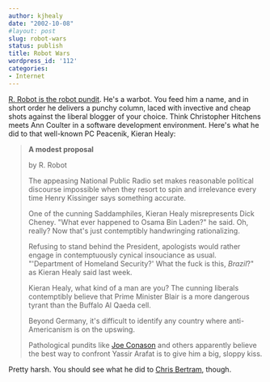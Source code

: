 ```yaml
---
author: kjhealy
date: "2002-10-08"
#layout: post
slug: robot-wars
status: publish
title: Robot Wars
wordpress_id: '112'
categories:
- Internet
---
```


[R. Robot is the robot pundit](http://www.inksyndicate.com/warbot/). He's a warbot. You feed him a name, and in short order he delivers a punchy column, laced with invective and cheap shots against the liberal blogger of your choice. Think Christopher Hitchens meets Ann Coulter in a software development environment. Here's what he did to that well-known PC Peacenik, Kieran Healy:

> **A modest proposal**
>
> by R. Robot
>
> The appeasing National Public Radio set makes reasonable political discourse impossible when they resort to spin and irrelevance every time Henry Kissinger says something accurate.
>
> One of the cunning Saddamphiles, Kieran Healy misrepresents Dick Cheney. "What ever happened to Osama Bin Laden?" he said. Oh, really? Now that's just contemptibly handwringing rationalizing.
>
> Refusing to stand behind the President, apologists would rather engage in contemptuously cynical insouciance as usual. "'Department of Homeland Security?' What the fuck is this, *Brazil*?" as Kieran Healy said last week.
>
> Kieran Healy, what kind of a man are you? The cunning liberals contemptibly believe that Prime Minister Blair is a more dangerous tyrant than the Buffalo Al Qaeda cell.
>
> Beyond Germany, it's difficult to identify any country where anti-Americanism is on the upswing.
>
> Pathological pundits like [Joe Conason](http://www.observer.com/pages/conason.asp) and others apparently believe the best way to confront Yassir Arafat is to give him a big, sloppy kiss.

Pretty harsh. You should see what he did to [Chris Bertram](http://junius.blogspot.com/2002_10_06_junius_archive.html), though.
